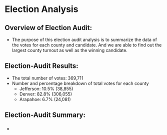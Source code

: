# **Election Analysis**
## Overview of Election Audit:
  - The purpose of this election audit analysis is to summarize the data of the votes for each county and candidate. And we are able to find out the largest county turnout as well as the winning candidate.
## Election-Audit Results:
  - The total number of votes: 369,711
  - Number and percentage breakdown of total votes for each county
     - Jefferson: 10.5% (38,855)
     - Denver: 82.8% (306,055)
     - Arapahoe: 6.7% (24,081)

## Election-Audit Summary:
  ### 
  - 
  
